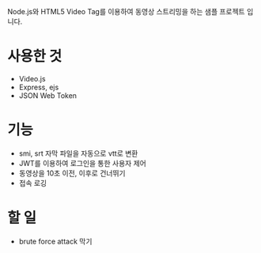 

Node.js와 HTML5 Video Tag를 이용하여 동영상 스트리밍을 하는 샘플 프로젝트 입니다.

# 사용한 것

- Video.js
- Express, ejs
- JSON Web Token

# 기능

- smi, srt 자막 파일을 자동으로 vtt로 변환
- JWT를 이용하여 로그인을 통한 사용자 제어
- 동영상을 10초 이전, 이후로 건너뛰기
- 접속 로깅

# 할 일

- brute force attack 막기

